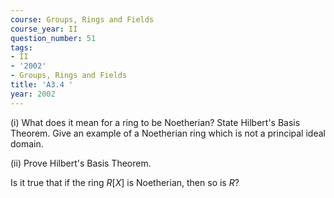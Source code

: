 ```yaml
---
course: Groups, Rings and Fields
course_year: II
question_number: 51
tags:
- II
- '2002'
- Groups, Rings and Fields
title: 'A3.4 '
year: 2002
---
```



(i) What does it mean for a ring to be Noetherian? State Hilbert's Basis Theorem. Give an example of a Noetherian ring which is not a principal ideal domain.

(ii) Prove Hilbert's Basis Theorem.

Is it true that if the ring $R[X]$ is Noetherian, then so is $R ?$